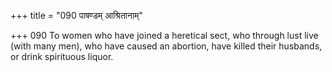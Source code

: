 +++
title = "090 पाषण्डम् आश्रितानाम्"

+++
090	To women who have joined a heretical sect, who through lust live (with many men), who have caused an abortion, have killed their husbands, or drink spirituous liquor.